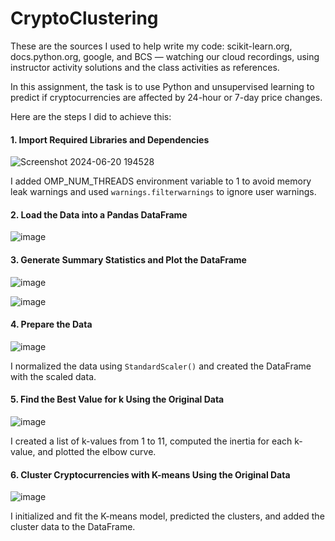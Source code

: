 # CryptoClustering
These are the sources I used to help write my code: scikit-learn.org, docs.python.org, google, and BCS — watching our cloud recordings, using instructor activity solutions and the class activities as references.

In this assignment, the task is to use Python and unsupervised learning to predict if cryptocurrencies are affected by 24-hour or 7-day price changes.

Here are the steps I did to achieve this: 

#### 1. Import Required Libraries and Dependencies

![Screenshot 2024-06-20 194528](https://github.com/AlyssaChand/CryptoClustering/assets/151655013/cedc05be-7c27-4e33-809a-4486e55b1f1b)

I added OMP_NUM_THREADS environment variable to 1 to avoid memory leak warnings and used `warnings.filterwarnings` to ignore user warnings.

#### 2. Load the Data into a Pandas DataFrame

![image](https://github.com/AlyssaChand/CryptoClustering/assets/151655013/2d8c74ce-1039-4ac4-bdf8-0232d5d4886e)

#### 3. Generate Summary Statistics and Plot the DataFrame

![image](https://github.com/AlyssaChand/CryptoClustering/assets/151655013/d0056d6a-93df-444f-bece-45589d7fd99a)

![image](https://github.com/AlyssaChand/CryptoClustering/assets/151655013/4acb498a-e0c9-476e-81b0-182282d1568b)

#### 4. Prepare the Data

![image](https://github.com/AlyssaChand/CryptoClustering/assets/151655013/fb0f45fa-82c1-44fb-9fe2-cd8d2c2d4e8a)

I normalized the data using `StandardScaler()` and created the DataFrame with the scaled data.

#### 5. Find the Best Value for k Using the Original Data

![image](https://github.com/AlyssaChand/CryptoClustering/assets/151655013/7c86d73c-37e4-4c9e-9e20-1671e7155f43)

I created a list of k-values from 1 to 11, computed the inertia for each k-value, and plotted the elbow curve.

#### 6. Cluster Cryptocurrencies with K-means Using the Original Data

![image](https://github.com/AlyssaChand/CryptoClustering/assets/151655013/fea228aa-360f-4650-b2da-dc6207ec5f9c)

I initialized and fit the K-means model, predicted the clusters, and added the cluster data to the DataFrame.
